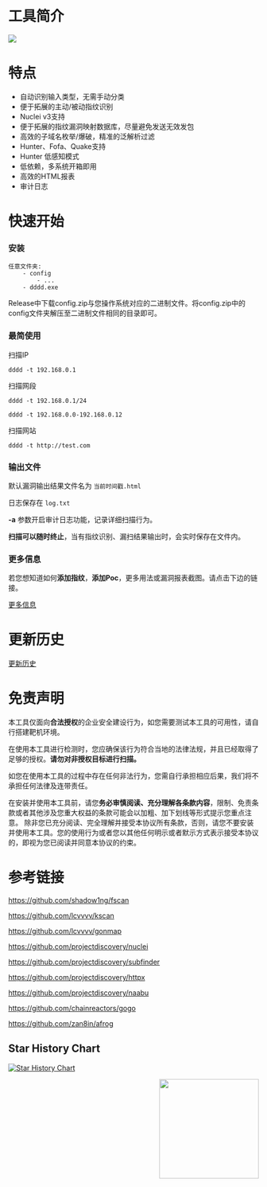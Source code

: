 # 工具简介

![](https://socialify.git.ci/SleepingBag945/dddd/image?description=1&font=Inter&forks=1&name=1&owner=1&pattern=Circuit%20Board&stargazers=1&theme=Light)



# 特点

* 自动识别输入类型，无需手动分类
* 便于拓展的主动/被动指纹识别
* Nuclei v3支持
* 便于拓展的指纹漏洞映射数据库，尽量避免发送无效发包
* 高效的子域名枚举/爆破，精准的泛解析过滤
* Hunter、Fofa、Quake支持
* Hunter 低感知模式
* 低依赖，多系统开箱即用
* 高效的HTML报表
* 审计日志



# 快速开始

### 安装

```
任意文件夹:
    - config 
    	- ...
    - dddd.exe
```

Release中下载config.zip与您操作系统对应的二进制文件。将config.zip中的config文件夹解压至二进制文件相同的目录即可。



### 最简使用

扫描IP

`dddd -t 192.168.0.1`

扫描网段

`dddd -t 192.168.0.1/24`

`dddd -t 192.168.0.0-192.168.0.12`

扫描网站

`dddd -t http://test.com`



### 输出文件

默认漏洞输出结果文件名为   `当前时间戳.html`

日志保存在  `log.txt`

**-a** 参数开启审计日志功能，记录详细扫描行为。

**扫描可以随时终止**，当有指纹识别、漏扫结果输出时，会实时保存在文件内。 



### 更多信息

若您想知道如何**添加指纹**，**添加Poc**，更多用法或漏洞报表截图。请点击下边的链接。

[更多信息](details.md)



# 更新历史

[更新历史](Update.md)



# 免责声明

本工具仅面向**合法授权**的企业安全建设行为，如您需要测试本工具的可用性，请自行搭建靶机环境。

在使用本工具进行检测时，您应确保该行为符合当地的法律法规，并且已经取得了足够的授权。**请勿对非授权目标进行扫描。**

如您在使用本工具的过程中存在任何非法行为，您需自行承担相应后果，我们将不承担任何法律及连带责任。

在安装并使用本工具前，请您**务必审慎阅读、充分理解各条款内容**，限制、免责条款或者其他涉及您重大权益的条款可能会以加粗、加下划线等形式提示您重点注意。 除非您已充分阅读、完全理解并接受本协议所有条款，否则，请您不要安装并使用本工具。您的使用行为或者您以其他任何明示或者默示方式表示接受本协议的，即视为您已阅读并同意本协议的约束。



# 参考链接

https://github.com/shadow1ng/fscan

https://github.com/lcvvvv/kscan

https://github.com/lcvvvv/gonmap

https://github.com/projectdiscovery/nuclei

https://github.com/projectdiscovery/subfinder

https://github.com/projectdiscovery/httpx

https://github.com/projectdiscovery/naabu

https://github.com/chainreactors/gogo

https://github.com/zan8in/afrog



## Star History Chart

[![Star History Chart](https://api.star-history.com/svg?repos=SleepingBag945/dddd&type=Date)](https://star-history.com/#SleepingBag945/dddd&Date)

<img align='right' src="https://profile-counter.glitch.me/neo-regeorg/count.svg" width="200">
